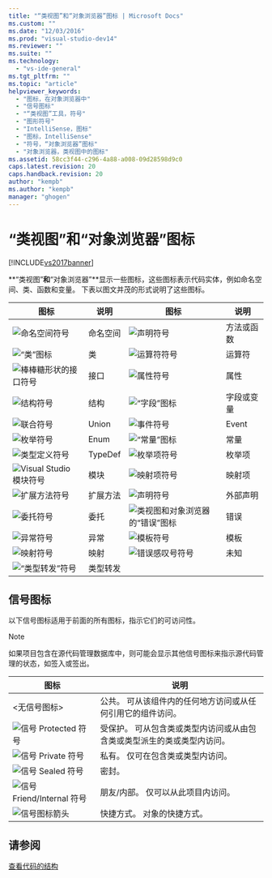 ```yaml
---
title: "“类视图”和“对象浏览器”图标 | Microsoft Docs"
ms.custom: ""
ms.date: "12/03/2016"
ms.prod: "visual-studio-dev14"
ms.reviewer: ""
ms.suite: ""
ms.technology: 
  - "vs-ide-general"
ms.tgt_pltfrm: ""
ms.topic: "article"
helpviewer_keywords: 
  - "图标，在对象浏览器中"
  - "信号图标"
  - "“类视图”工具，符号"
  - "图形符号"
  - "IntelliSense，图标"
  - "图标，IntelliSense"
  - "符号，“对象浏览器”图标"
  - "对象浏览器，类视图中的图标"
ms.assetid: 58cc3f44-c296-4a88-a008-09d28598d9c0
caps.latest.revision: 20
caps.handback.revision: 20
author: "kempb"
ms.author: "kempb"
manager: "ghogen"
---
```

# “类视图”和“对象浏览器”图标
[!INCLUDE[vs2017banner](../code-quality/includes/vs2017banner.md)]

**“类视图”**和**“对象浏览器”**显示一些图标，这些图标表示代码实体，例如命名空间、类、函数和变量。  下表以图文并茂的形式说明了这些图标。  
  
|图标|说明|图标|说明|  
|--------|--------|--------|--------|  
|![命名空间符号](../ide/media/vxnamespace_icon.gif "vxNamespace\_Icon")|命名空间|![声明符号](../ide/media/vxmethod_icon.png "vxMethod\_Icon")|方法或函数|  
|![“类”图标](../ide/media/vxclass_icon.png "vxClass\_Icon")|类|![运算符符号](../ide/media/vxoperator_icon.png "vxOperator\_Icon")|运算符|  
|![棒棒糖形状的接口符号](../ide/media/vxinterface_icon.png "vxInterface\_Icon")|接口|![属性符号](../ide/media/vxproperty_icon.png "vxProperty\_Icon")|属性|  
|![结构符号](../ide/media/vxstruct_icon.png "vxStruct\_Icon")|结构|![“字段”图标](../ide/media/vxfield_icon.png "vxField\_Icon")|字段或变量|  
|![联合符号](../ide/media/vxunion_icon.png "vxUnion\_Icon")|Union|![事件符号](../ide/media/vxevent_icon.png "vxEvent\_Icon")|Event|  
|![枚举符号](../ide/media/vxenum_icon.png "vxEnum\_Icon")|Enum|![“常量”图标](../ide/media/vxconstant_icon.png "vxConstant\_Icon")|常量|  
|![类型定义符号](../ide/media/vxtypedef_icon.png "vxTypeDef\_Icon")|TypeDef|![枚举项符号](../ide/media/vxenumitem_icon.png "vxEnumItem\_Icon")|枚举项|  
|![Visual Studio 模块符号](../ide/media/vxmodule_icon.gif "vxModule\_Icon")|模块|![映射项符号](../ide/media/vxmapitem_icon.png "vxMapItem\_Icon")|映射项|  
|![扩展方法符号](../ide/media/extensionmethod.png "ExtensionMethod")|扩展方法|![声明符号](../ide/media/vxmethod_icon.png "vxMethod\_Icon")|外部声明|  
|![委托符号](../ide/media/vxdelegate_icon.png "vxDelegate\_Icon")|委托|![类视图和对象浏览器的“错误”图标](../ide/media/erroricon.png "ErrorIcon")|错误|  
|![异常符号](../ide/media/vxexception_icon.png "vxException\_Icon")|异常|![模板符号](../ide/media/vxtemplate_icon.png "vxTemplate\_Icon")|模板|  
|![映射符号](../ide/media/vxmap_icon.png "vxMap\_Icon")|映射|![错误感叹号符号](../ide/media/vxerror_icon.png "vxError\_Icon")|未知|  
|![“类型转发”符号](../ide/media/ob_type_forward.png "ob\_type\_forward")|类型转发|||  
  
## 信号图标  
 以下信号图标适用于前面的所有图标，指示它们的可访问性。  
  
> [!NOTE]
>  如果项目包含在源代码管理数据库中，则可能会显示其他信号图标来指示源代码管理的状态，如签入或签出。  
  
|图标|说明|  
|--------|--------|  
|\<无信号图标\>|公共。  可从该组件内的任何地方访问或从任何引用它的组件访问。|  
|![信号 Protected 符号](../ide/media/vxsignal_icon_key.png "vxSignal\_Icon\_Key")|受保护。  可从包含类或类型内访问或从由包含类或类型派生的类或类型内访问。|  
|![信号 Private 符号](../ide/media/vxsignal_icon_lock.png "vxSignal\_Icon\_Lock")|私有。  仅可在包含类或类型内访问。|  
|![信号 Sealed 符号](../ide/media/vxsignal_icon_envelope.png "vxSignal\_Icon\_Envelope")|密封。|  
|![信号 Friend&#47;Internal 符号](../ide/media/vxsignal_icon_diamond.png "vxSignal\_Icon\_Diamond")|朋友\/内部。  仅可以从此项目内访问。|  
|![信号图标箭头](../ide/media/vxsignal_icon_arrow.gif "vxSignal\_Icon\_Arrow")|快捷方式。  对象的快捷方式。|  
  
## 请参阅  
 [查看代码的结构](../ide/viewing-the-structure-of-code.md)